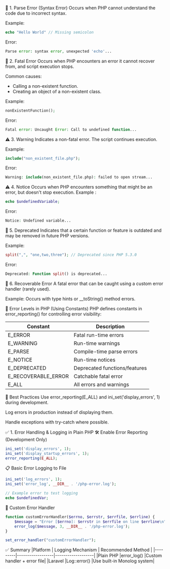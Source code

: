 🧩 1. Parse Error (Syntax Error)
Occurs when PHP cannot understand the code due to incorrect syntax.

Example:

```php 
echo "Hello World" // Missing semicolon

```

Error:
```php 
Parse error: syntax error, unexpected 'echo'...
```

🚫 2. Fatal Error
Occurs when PHP encounters an error it cannot recover from, and script execution stops.

Common causes:
- Calling a non-existent function.
- Creating an object of a non-existent class.

Example:
```php
nonExistentFunction();

```

Error:
```php
Fatal error: Uncaught Error: Call to undefined function...

```

⚠️ 3. Warning
Indicates a non-fatal error. The script continues execution.

Example:
```php
include("non_existent_file.php");

```

Error:
```php
Warning: include(non_existent_file.php): failed to open stream...

```

⚠️ 4. Notice
Occurs when PHP encounters something that might be an error, but doesn't stop execution.
Example :
```php
echo $undefinedVariable;

```

Error:
```php
Notice: Undefined variable...

```

🛑 5. Deprecated
Indicates that a certain function or feature is outdated and may be removed in future PHP versions.

Example:
```php 
split(",", "one,two,three"); // Deprecated since PHP 5.3.0

```

Error:
```php
Deprecated: Function split() is deprecated...

```

🧠 6. Recoverable Error
A fatal error that can be caught using a custom error handler (rarely used).

Example:
Occurs with type hints or __toString() method errors.

🧰 Error Levels in PHP (Using Constants)
PHP defines constants in error_reporting() for controlling error visibility:

|Constant |	Description|
|---------|------------|
|E_ERROR	| Fatal run-time errors|
|E_WARNING	| Run-time warnings|
|E_PARSE	| Compile-time parse errors|
|E_NOTICE	| Run-time notices|
|E_DEPRECATED	| Deprecated functions/features|
|E_RECOVERABLE_ERROR	| Catchable fatal error|
|E_ALL	| All errors and warnings|


🧪 Best Practices
Use error_reporting(E_ALL) and ini_set('display_errors', 1) during development.

Log errors in production instead of displaying them.

Handle exceptions with try-catch where possible.


✅ 1. Error Handling & Logging in Plain PHP
🛠 Enable Error Reporting (Development Only)

```php 
ini_set('display_errors', 1);
ini_set('display_startup_errors', 1);
error_reporting(E_ALL);

```
📋 Basic Error Logging to File

```php
ini_set('log_errors', 1);
ini_set('error_log', __DIR__ . '/php-error.log');

// Example error to test logging
echo $undefinedVar;

```

🧱 Custom Error Handler

```php 
function customErrorHandler($errno, $errstr, $errfile, $errline) {
    $message = "Error [$errno]: $errstr in $errfile on line $errline\n";
    error_log($message, 3, __DIR__ . '/php-error.log');
}

set_error_handler("customErrorHandler");

```

✅ Summary
|Platform |	Logging Mechanism |	Recommended Method |
|---------|------------------|-------------------|
|Plain PHP	|error_log()	|Custom handler + error file|
|Laravel	|Log::error()	|Use built-in Monolog system|
